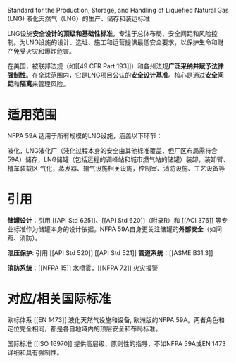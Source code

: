Standard for the Production, Storage, and Handling of Liquefied Natural Gas (LNG)
液化天然气（LNG）的生产、储存和装运标准

LNG设施​**​安全设计的顶级和基础性标准​**​，专注于总体布局、安全间距和风险控制。为LNG设施的设计、选址、施工和运营提供最低安全要求，以保护生命和财产免受火灾和爆炸危害。

在美国，被联邦法规（如[[49 CFR Part 193]]）和各州法规​**​广泛采纳并赋予法律强制性​**​。在全球范围内，它是LNG项目公认的​**​安全设计基准​**​。核心是通过​**​安全间距​**​和​**​隔离​**​来管理风险。

# 适用范围

NFPA 59A 适用于所有规模的LNG设施，涵盖以下环节：

液化​​，LNG液化厂（液化过程本身的安全由其他标准覆盖，但厂区布局需符合59A）
​​储存​​，LNG储罐（包括远程的调峰站和城市燃气站的储罐）
​​装卸​​，装卸臂、槽车装载区
​​气化​​，蒸发器、输气设施
​​相关设施​​，控制室、消防设施、工艺设备等

# 引用

​**​储罐设计​**​：引用 ​[[API Std 625]]​、​[[API Std 620]]​​（附录R）和 ​[[ACI 376]]​ 等专业标准作为储罐本身的设计依据。NFPA 59A自身更关注储罐的​**​外部安全​**​（如间距、消防）。

**泄压保护​**: 引用 [[API Std 520]] [[API Std 521]]
**管道系统**：[[ASME B31.3]]

**消防系统**：[[NFPA 15]] 水喷雾，[[NFPA 72]] 火灾报警

# 对应/相关国际标准

欧标体系
[[EN 1473]] 液化天然气设施和设备, 	欧洲版的NFPA 59A​​。两者角色和定位完全相同，都是各自地域内的​​顶层安全和布局标准​​。

国际标准
[[ISO 16970]] 提供高层级、原则性的指导，​​不如NFPA 59A或EN 1473详细和具有强制性​​。